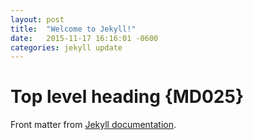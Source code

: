```yaml
---
layout: post
title:  "Welcome to Jekyll!"
date:   2015-11-17 16:16:01 -0600
categories: jekyll update
---
```

# Top level heading {MD025}

Front matter from [Jekyll documentation](https://jekyllrb.com/docs/posts/#a-typical-post).

<!-- markdownlint-configure-file {
  "line-length": false
} -->
